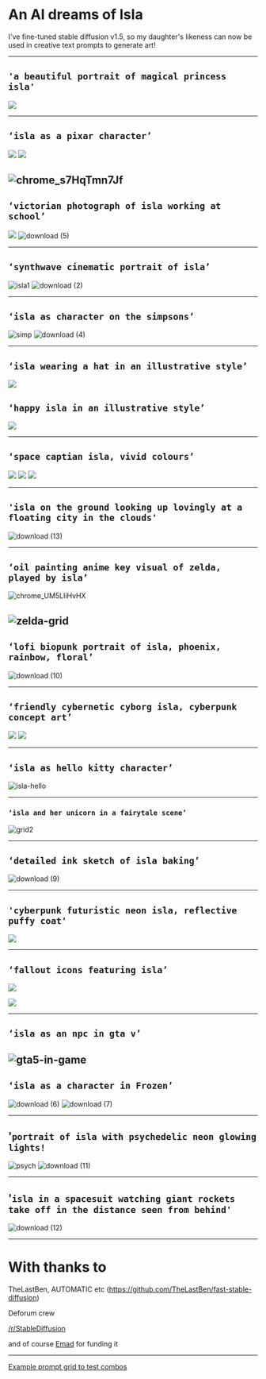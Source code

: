# An AI dreams of Isla
I've fine-tuned stable diffusion v1.5, so my daughter's likeness can now be used in creative text prompts to generate art!

----------

## `'a beautiful portrait of magical princess isla'`

![](https://paper-attachments.dropboxusercontent.com/s_4CA7879DFC94C70670B62BC56CEAECFF9631B09CE8EA1AF056EA901EF99BFBA7_1667443626875_image.png)


----------
## `‘isla as a pixar character’`

![](https://paper-attachments.dropboxusercontent.com/s_4CA7879DFC94C70670B62BC56CEAECFF9631B09CE8EA1AF056EA901EF99BFBA7_1667443988180_image.png)
![](https://paper-attachments.dropboxusercontent.com/s_4CA7879DFC94C70670B62BC56CEAECFF9631B09CE8EA1AF056EA901EF99BFBA7_1667444000241_image.png)

![chrome_s7HqTmn7Jf](https://user-images.githubusercontent.com/7074964/199657841-3e1749bd-af46-4ae3-ae3a-d13a4902e643.jpg)
----------

## `‘victorian photograph of isla working at school’`

![](https://paper-attachments.dropboxusercontent.com/s_4CA7879DFC94C70670B62BC56CEAECFF9631B09CE8EA1AF056EA901EF99BFBA7_1667444532840_00377-218899951-victorian+photograph+of+islabarrass+working+at+school+highly+detailed+sharp+focus+Trending+on+Artstation+HQ+deviantart+art.png)
![download (5)](https://user-images.githubusercontent.com/7074964/199646818-d0e42880-bc83-4389-8ca5-094efed3dc10.png)

----------

## `‘synthwave cinematic portrait of isla’`

![isla1](https://user-images.githubusercontent.com/7074964/199643109-9638ea3c-346a-485b-ac26-f11dcc29c5d8.png)
![download (2)](https://user-images.githubusercontent.com/7074964/199644453-03f31043-2d85-4bd4-bc44-70f109922512.png)


----------

## `‘isla as character on the simpsons’`
![simp](https://user-images.githubusercontent.com/7074964/199645544-7b5b0722-c99f-41d1-99e3-acf8b34af8f0.png)
![download (4)](https://user-images.githubusercontent.com/7074964/199645633-743cf0c9-c2c7-4fae-8e99-a973385abeb5.png)

----------

## `‘isla wearing a hat in an illustrative style’`

![](https://paper-attachments.dropboxusercontent.com/s_4CA7879DFC94C70670B62BC56CEAECFF9631B09CE8EA1AF056EA901EF99BFBA7_1667444327065_image.png)

## `‘happy isla in an illustrative style’`

![](https://paper-attachments.dropboxusercontent.com/s_4CA7879DFC94C70670B62BC56CEAECFF9631B09CE8EA1AF056EA901EF99BFBA7_1667444339275_image.png)


----------

## `‘space captian isla, vivid colours’`

![](https://paper-attachments.dropboxusercontent.com/s_4CA7879DFC94C70670B62BC56CEAECFF9631B09CE8EA1AF056EA901EF99BFBA7_1667443564032_file.png)
![](https://paper-attachments.dropboxusercontent.com/s_4CA7879DFC94C70670B62BC56CEAECFF9631B09CE8EA1AF056EA901EF99BFBA7_1667443890597_file.png)
![](https://paper-attachments.dropboxusercontent.com/s_4CA7879DFC94C70670B62BC56CEAECFF9631B09CE8EA1AF056EA901EF99BFBA7_1667443925981_file.png)

---------

## `'isla on the ground looking up lovingly at a floating city in the clouds'`
![download (13)](https://user-images.githubusercontent.com/7074964/199671996-7eaab866-d126-47b1-9c67-72ea8f3303de.png)

---------

## `‘oil painting anime key visual of zelda, played by isla’`
![chrome_UM5LIiHvHX](https://user-images.githubusercontent.com/7074964/199667832-3455960d-2eb1-49dc-99f7-737d424cc0ad.png)

![zelda-grid](https://user-images.githubusercontent.com/7074964/199646476-4b131666-7af8-49c6-9abf-dd8155559841.jpg)
----------

## `‘lofi biopunk portrait of isla, phoenix, rainbow, floral’`
![download (10)](https://user-images.githubusercontent.com/7074964/199654056-9efb57da-0369-4a9c-a1a2-2993b9bb9b24.png)





----------


## `‘friendly cybernetic cyborg isla, cyberpunk concept art’`

![](https://paper-attachments.dropboxusercontent.com/s_4CA7879DFC94C70670B62BC56CEAECFF9631B09CE8EA1AF056EA901EF99BFBA7_1667443571784_image.png)
![](https://paper-attachments.dropboxusercontent.com/s_4CA7879DFC94C70670B62BC56CEAECFF9631B09CE8EA1AF056EA901EF99BFBA7_1667443582467_image.png)

----------

## `‘isla as hello kitty character’`
![isla-hello](https://user-images.githubusercontent.com/7074964/199647756-d3c24683-26e3-443f-b0fd-3aa294963de1.png)

----------

### `‘isla and her unicorn in a fairytale scene’`

![grid2](https://user-images.githubusercontent.com/7074964/199642316-2d76a2ee-2bac-4151-a7d6-3540995d67c9.jpg)


----------

## `‘detailed ink sketch of isla baking’`
![download (9)](https://user-images.githubusercontent.com/7074964/199651802-fb37552b-a986-455e-83fd-fe237cda624f.png)

----------

## `'cyberpunk futuristic neon isla, reflective puffy coat'`

![](https://paper-attachments.dropboxusercontent.com/s_4CA7879DFC94C70670B62BC56CEAECFF9631B09CE8EA1AF056EA901EF99BFBA7_1667443591302_image.png)

----------

## `‘fallout icons featuring isla’`
![](https://paper-attachments.dropboxusercontent.com/s_4CA7879DFC94C70670B62BC56CEAECFF9631B09CE8EA1AF056EA901EF99BFBA7_1667444189616_image.png)

![](https://paper-attachments.dropboxusercontent.com/s_4CA7879DFC94C70670B62BC56CEAECFF9631B09CE8EA1AF056EA901EF99BFBA7_1667444173317_image.png)

----------

## `‘isla as an npc in gta v’`
![gta5-in-game](https://user-images.githubusercontent.com/7074964/199644296-4c869ee8-9e98-4b9d-842b-2972b058c3c3.png)
----------

## `‘isla as a character in Frozen’`
![download (6)](https://user-images.githubusercontent.com/7074964/199649246-2df4a94f-2539-46c7-ac49-2515c0fc5a31.png)
![download (7)](https://user-images.githubusercontent.com/7074964/199649278-a8a26a2b-c4fd-4f9e-b897-7d0eb4f11d1d.png)

----------
## '`portrait of isla with psychedelic neon glowing lights!`
![psych](https://user-images.githubusercontent.com/7074964/199665159-2a4248de-1607-4cfa-b279-7efdfd4c98c7.png)
![download (11)](https://user-images.githubusercontent.com/7074964/199666035-25bbfbe3-48d0-46f5-b2ed-dc7b253fb30b.png)


----------

## '`isla in a spacesuit watching giant rockets take off in the distance seen from behind'`

![download (12)](https://user-images.githubusercontent.com/7074964/199667082-9eaeeac5-66f3-41c0-848d-0f1d1d44dbc2.png)

----------

# With thanks to
TheLastBen, AUTOMATIC etc (https://github.com/TheLastBen/fast-stable-diffusion)

Deforum crew

[/r/StableDiffusion](https://old.reddit.com/r/StableDiffusion)

and of course [Emad](https://twitter.com/EMostaque) for funding it

----------

[Example prompt grid to test combos](https://user-images.githubusercontent.com/7074964/199642104-ceca1b75-9baf-464e-b142-a4545e9dc2eb.jpg)



